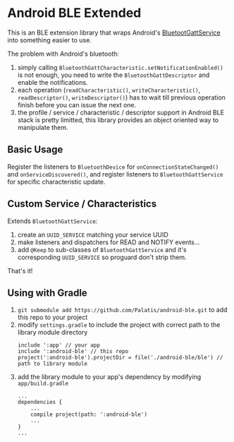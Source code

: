 # Android BLE Extended

This is an BLE extension library that wraps Android's [BluetootGattService](https://developer.android.com/reference/android/bluetooth/BluetoothGattService) into something easier to use.

The problem with Android's bluetooth:
1. simply calling `BluetoothGattCharacteristic.setNotificationEnabled()` is not enough, you need to write the `BluetoothGattDescriptor` and enable the notifications.
2. each operation (`readCharacteristic()`, `writeCharacteristic()`, `readDescriptor()`, `writeDescriptor()`) has to wait till previous operation finish before you can issue the next one.
3. the profile / service / characteristic / descriptor support in Android BLE stack is pretty limitted, this library provides an object oriented way to manipulate them.

## Basic Usage

Register the listeners to `BluetoothDevice` for `onConnectionStateChanged()` and `onServiceDiscovered()`, and register listeners to `BluetoothGattService` for specific characteristic update.

## Custom Service / Characteristics

Extends `BluetoothGattService`:
1. create an `UUID_SERVICE` matching your service UUID
2. make listeners and dispatchers for READ and NOTIFY events...
3. add `@Keep` to sub-classes of `BluetoothGattService` and it's corresponding `UUID_SERVICE` so proguard don't strip them.

That's it!

## Using with Gradle

1. `git submodule add https://github.com/Palatis/android-ble.git` to add this repo to your project
2. modify `settings.gradle` to include the project with correct path to the library module directory
   ```
   include ':app' // your app
   include ':android-ble' // this repo
   project(':android-ble').projectDir = file('./android-ble/ble') // path to library module
   ```
3. add the library module to your app's dependency by modifying `app/build.gradle`
   ```
   ...
   dependencies {
       ...
       compile project(path: ':android-ble')
       ...
   }
   ...
   ```